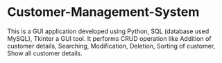 # Customer-Management-System
This is a GUI application developed using Python, SQL (database used MySQL), Tkinter a GUI tool.
It performs CRUD operation like Addition of customer details, Searching, Modification, Deletion, Sorting of customer, Show all customer details.
